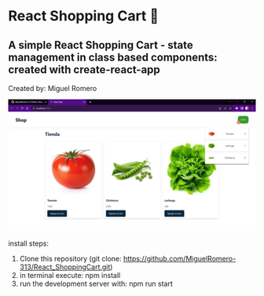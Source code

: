 # React Shopping Cart 🛒

## A simple React Shopping Cart - state management in class based components: created with create-react-app

Created by: Miguel Romero

![React Shopping Cart](./public/project-img.png)

install steps:

1. Clone this repository (git clone: https://github.com/MiguelRomero-313/React_ShoppingCart.git)
2. in terminal execute: npm install
3. run the development server with: npm run start
